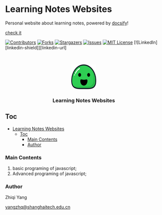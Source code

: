 

# Learning Notes Websites

Personal website about learning notes, powered by [docsify](https://docsify.js.org/#/)!

[check it](https://zzan1.github.io/note-website)

<!-- PROJECT SHIELDS -->

[![Contributors][contributors-shield]][contributors-url]
[![Forks][forks-shield]][forks-url]
[![Stargazers][stars-shield]][stars-url]
[![Issues][issues-shield]][issues-url]
[![MIT License][license-shield]][license-url]
[![LinkedIn][linkedin-shield]][linkedin-url]

<!-- PROJECT LOGO -->
<br />

<p align="center">
  <a href="https://zzan1.github.io/note-website">
    <img src="./images/icon.svg" alt="Logo" width="80" height="80">
  </a>

  <h3 align="center">Learning Notes Websites</h3>
  <!-- <p align="center">
    一个"完美的"README模板去快速开始你的项目！
    <br />
    <a href="https://github.com/zzan1/forov_pronunciation"><strong>探索本项目的文档 »</strong></a>
    <br />
    <br />
    <a href="https://github.com/zzan1/forov_pronunciation">查看Demo</a>
    ·
    <a href="https://github.com/zzan1/forov_pronunciation/issues">报告Bug</a>
    ·
    <a href="https://github.com/zzan1/forov_pronunciation/issues">提出新特性</a>
  </p> -->

</p>
 
## Toc

- [Learning Notes Websites](#learning-notes-websites)
  - [Toc](#toc)
    - [Main Contents](#main-contents)
    - [Author](#author)

### Main Contents

1. basic programing of javascript;
2. Advanced programing of javascript;

<!-- 
###### 开发前的配置要求

1. xxxxx x.x.x
2. xxxxx x.x.x

###### **安装步骤**

1. Get a free API Key at [https://example.com](https://example.com)
2. Clone the repo

```sh
git clone https://github.com/zzan1/forov_pronunciation.git
```

### 文件目录说明
eg:

```
filetree 
├── ARCHITECTURE.md
├── LICENSE.txt
├── README.md
├── /account/
├── /bbs/
├── /docs/
│  ├── /rules/
│  │  ├── backend.txt
│  │  └── frontend.txt
├── manage.py
├── /oa/
├── /static/
├── /templates/
├── useless.md
└── /util/

```





### 开发的架构 

请阅读[ARCHITECTURE.md](https://github.com/zzan1/forov_pronunciation/blob/master/ARCHITECTURE.md) 查阅为该项目的架构。

### 部署

暂无

### 使用到的框架

- [xxxxxxx](https://getbootstrap.com)
- [xxxxxxx](https://jquery.com)
- [xxxxxxx](https://laravel.com)

### 贡献者

请阅读**CONTRIBUTING.md** 查阅为该项目做出贡献的开发者。

#### 如何参与开源项目

贡献使开源社区成为一个学习、激励和创造的绝佳场所。你所作的任何贡献都是**非常感谢**的。


1. Fork the Project
2. Create your Feature Branch (`git checkout -b feature/AmazingFeature`)
3. Commit your Changes (`git commit -m 'Add some AmazingFeature'`)
4. Push to the Branch (`git push origin feature/AmazingFeature`)
5. Open a Pull Request -->



<!-- ### 版本控制

该项目使用Git进行版本管理。您可以在repository参看当前可用版本。 -->

### Author

Zhiqi Yang

yangzhq@shanghaitech.edu.cn

<!-- 
### 版权说明

该项目签署了MIT 授权许可，详情请参阅 [LICENSE.txt](https://github.com/zzan1/forov_pronunciation/blob/master/LICENSE.txt) -->

<!-- ### 鸣谢


- [GitHub Emoji Cheat Sheet](https://www.webpagefx.com/tools/emoji-cheat-sheet)
- [Img Shields](https://shields.io)
- [Choose an Open Source License](https://choosealicense.com)
- [GitHub Pages](https://pages.github.com)
- [Animate.css](https://daneden.github.io/animate.css)
- [xxxxxxxxxxxxxx](https://connoratherton.com/loaders) -->

<!-- links -->
[your-project-path]:zzan1/forov_pronunciation
[contributors-shield]: https://img.shields.io/github/contributors/zzan1/forov_pronunciation.svg?style=flat-square
[contributors-url]: https://github.com/zzan1/forov_pronunciation/graphs/contributors
[forks-shield]: https://img.shields.io/github/forks/zzan1/forov_pronunciation.svg?style=flat-square
[forks-url]: https://github.com/zzan1/forov_pronunciation/network/members
[stars-shield]: https://img.shields.io/github/stars/zzan1/forov_pronunciation.svg?style=flat-square
[stars-url]: https://github.com/zzan1/forov_pronunciation/stargazers
[issues-shield]: https://img.shields.io/github/issues/zzan1/forov_pronunciation.svg?style=flat-square
[issues-url]: https://img.shields.io/github/issues/zzan1/forov_pronunciation.svg
[license-shield]: https://img.shields.io/github/license/zzan1/forov_pronunciation.svg?style=flat-square
[license-url]: https://github.com/zzan1/forov_pronunciation/blob/master/LICENSE.txt



